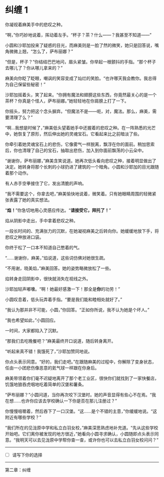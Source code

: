 # 纠缠 1

你凝视着麻美手中的悲叹之种。

“啊，”你巧妙地说着，挥动着左手。“杯子？茶？什么——？我甚至不知道——”

小圆和沙耶加投来了疑惑的目光，而麻美则是一脸了然的微笑，她只是回答说，嘴角微微上翘，“怎么了，萨布丽娜？”

“但是，杯子？”你结结巴巴地问，眉头紧皱。你举起一根颤抖的手指。“那个杯子去哪儿了？你从哪儿拿来的？”

麻美向你眨了眨眼，嘲讽的笑容变成了灿烂的笑脸。“也许哪天我会教你。我总得为自己保留些秘密！”

沙耶加摇着头，笑了起来。“你拥有魔法和翅膀这些东西，你竟然最关心的是一个茶杯？你真是个怪人，萨布丽娜。”她轻轻地在你肩膀上打了一下。

你摇头，努力把这个念头摒弃。“但魔法不是——呃，对，魔法。那么，麻美，需要清理了么？”

“啊...我想是时候了，”麻美低头望着她手中还握着的悲叹之种。在一阵熟悉的光芒中，她恢复了原形，然后伸出她的灵魂宝石。它看起来比之前暗淡了些。

你牵引着她灵魂宝石上的悲伤，它像雾气一样脱离，飘浮在你的面前。稍加思索后，你也清理了自己的宝石，抽取出悲伤，加入到你面前飘荡的小云朵中。

“谢谢你，萨布丽娜，”麻美含笑说道。她再次低头看向悲叹之种，接着明显做出了决定。她转身将那个长刺的小球扔进了建筑的一个暗角。小圆和沙耶加的目光跟随着那个动作。

有人赤手空拳接住了它，发出清脆的声响。

“我不需要这个，你拿去吧，”麻美愉快地说着，微笑着。只有她眼睛周围的轻微紧张表露了她的真实想法。

“**焰！**”你急切地用心灵感应传达。“**请接受它，拜托了！**”

焰从阴影中走出，手中拿着悲叹之种。

一段长时间的、充满张力的沉默，在她凝视麻美之后转向你。她缓缓地放下手，将悲叹之种放进口袋。

你终于松了一口本不知道自己憋着的气。

“……谢谢你，麻美，”焰说道，这些词仿佛对她很生疏。

“不用谢，晓美焰，”麻美回答。她的姿势略微放松了一些。

焰转身走回阴影中，很快就消失在视线之外。

沙耶加轻声嘟囔。“啊！她最好感激一下！那全是**你**的功劳！”

小圆叹息着，低头玩弄着手指。“要是我们能和睦相处就好了。”

“我认为那并非不可能，小圆，”你回答。“正如你所说，我不认为她是个坏人。”

“我也希望如此，”小圆回应。

一时间，大家都陷入了沉默。

“那我们去吃晚餐吧？”麻美最终开口说道，随后转身离开。

“听起来真不错！我饿死了，”沙耶加赞同地说。

你点头表示同意。“好的，我们走吧。”在跟随麻美的过程中，你解除了变身状态，任由一小团悲伤像恶意的氦气球一样跟在你身后。

麻美带领着你们毫不迟疑地离开了那个老工业区，很快你们就找到了一家快餐店，饥饿地狼吞虎咽地吃着简单的汉堡和薯条。

“萨布丽娜？”小圆问道，当你再次咬下汉堡时。她的声音显得有些心不在焉。“我在想……也许你应该去学校确认一下你是否在那儿注册过？”

你慢慢咀嚼着，然后吞下了一口汉堡。“这……是个不错的主意，”你缓缓地说。“这附近有哪些学校？”

“我们所在的见泷原中学和私立白羽女校，”麻美深思熟虑地补充道。“先从这些学校开始吧。它们离你被发现的地方很近，”她看向小圆寻求确认，小圆随即点头表示同意。“我明天可以去见泷原中学帮你查一查，或许你也可以去私立白羽女校问问？”

---

- [ ] 请写下你的选择

---

第二章：纠缠
